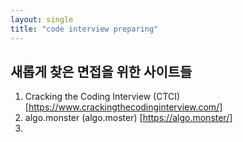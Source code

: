 ```yaml
---
layout: single
title: "code interview preparing"
---
```


## 새롭게 찾은 면접을 위한 사이트들

1. Cracking the Coding Interview (CTCI)[https://www.crackingthecodinginterview.com/]
2. algo.monster (algo.moster) [https://algo.monster/]
3. 
